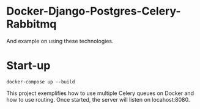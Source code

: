 # Docker-Django-Postgres-Celery-Rabbitmq

And example on using these technologies.


# Start-up
```
docker-compose up --build 
```
This project exemplifies how to use multiple Celery queues on Docker and how to use routing.
Once started, the server will listen on locahost:8080.
